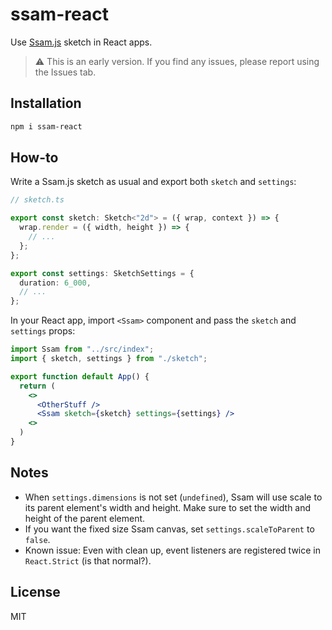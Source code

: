 # ssam-react

Use [Ssam.js](https://github.com/cdaein/ssam) sketch in React apps.

> ⚠️ This is an early version. If you find any issues, please report using the Issues tab.

## Installation

```sh
npm i ssam-react
```

## How-to

Write a Ssam.js sketch as usual and export both `sketch` and `settings`:

```ts
// sketch.ts

export const sketch: Sketch<"2d"> = ({ wrap, context }) => {
  wrap.render = ({ width, height }) => {
    // ...
  };
};

export const settings: SketchSettings = {
  duration: 6_000,
  // ...
};
```

In your React app, import `<Ssam>` component and pass the `sketch` and `settings` props:

```jsx
import Ssam from "../src/index";
import { sketch, settings } from "./sketch";

export function default App() {
  return (
    <>
      <OtherStuff />
      <Ssam sketch={sketch} settings={settings} />
    <>
  )
}
```

## Notes

- When `settings.dimensions` is not set (`undefined`), Ssam will use scale to its parent element's width and height. Make sure to set the width and height of the parent element.
- If you want the fixed size Ssam canvas, set `settings.scaleToParent` to `false`.
- Known issue: Even with clean up, event listeners are registered twice in `React.Strict` (is that normal?).

## License

MIT
